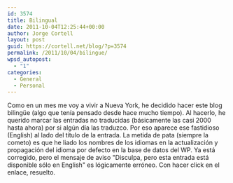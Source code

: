 ```yaml
---
id: 3574
title: Bilingual
date: 2011-10-04T12:25:44+00:00
author: Jorge Cortell
layout: post
guid: https://cortell.net/blog/?p=3574
permalink: /2011/10/04/bilingue/
wpsd_autopost:
  - "1"
categories:
  - General
  - Personal
---
```

Como en un mes me voy a vivir a Nueva York, he decidido hacer este blog bilingüe (algo que tenía pensado desde hace mucho tiempo). Al hacerlo, he querido marcar las entradas no traducidas (básicamente las casi 2000 hasta ahora) por si algún día las traduzco. Por eso aparece ese fastidioso (English) al lado del título de la entrada. La metida de pata (siempre la cometo) es que he liado los nombres de los idiomas en la actualización y propagación del idioma por defecto en la base de datos del WP. Ya está corregido, pero el mensaje de aviso "Disculpa, pero esta entrada está disponible sólo en English" es lógicamente erróneo. Con hacer click en el enlace, resuelto.